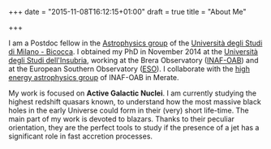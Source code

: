 +++
date = "2015-11-08T16:12:15+01:00"
draft = true
title = "About Me"

+++

I am a Postdoc fellow in the [Astrophysics group](http://fisica.mib.infn.it/media/homepages/astrofisica/) of the 
[Università degli Studi di Milano - Bicocca](www.unimib.it).
I obtained my PhD in November 2014 at the [Università degli Studi dell'Insubria](www.uninsubria.it), 
working at the Brera Observatory ([INAF-OAB](www.brera.inaf.it)) 
and at the European Southern Observatory ([ESO](www.eso.org)). 
I collaborate with the [high energy astrophysics group](http://meratehighenergy.blogspot.it/) of INAF-OAB in Merate. 

My work is focused on **Active Galactic Nuclei**. 
I am currently studying the highest redshift quasars known, 
to understand how the most massive black holes in the early Universe 
could form in their (very) short life-time. 
The main part of my work is devoted to blazars. 
Thanks to their peculiar orientation, they are the perfect 
tools to study if the presence of a jet has a significant role in 
fast accretion processes. 